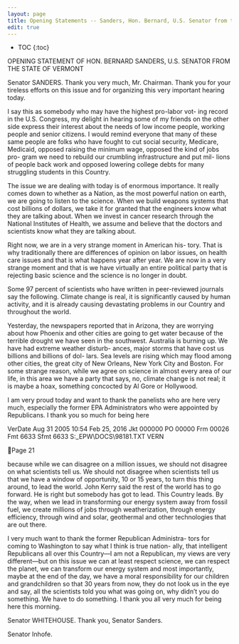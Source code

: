 ```yaml
---
layout: page
title: Opening Statements -- Sanders, Hon. Bernard, U.S. Senator from the State of Vermont
edit: true
---
```


* TOC
{:toc}

OPENING STATEMENT OF HON. BERNARD SANDERS, 
U.S. SENATOR FROM THE STATE OF VERMONT 

Senator SANDERS. Thank you very much, Mr. Chairman. Thank 
you for your tireless efforts on this issue and for organizing this 
very important hearing today. 

I say this as somebody who may have the highest pro-labor vot-
ing record in the U.S. Congress, my delight in hearing some of my 
friends on the other side express their interest about the needs of 
low income people, working people and senior citizens. 
I would remind everyone that many of these same people are 
folks who have fought to cut social security, Medicare, Medicaid, 
opposed raising the minimum wage, opposed the kind of jobs pro-
gram we need to rebuild our crumbling infrastructure and put mil-
lions of people back work and opposed lowering college debts for 
many struggling students in this Country. 

The issue we are dealing with today is of enormous importance. 
It really comes down to whether as a Nation, as the most powerful 
nation on earth, we are going to listen to the science. When we 
build weapons systems that cost billions of dollars, we take it for 
granted that the engineers know what they are talking about. 
When we invest in cancer research through the National Institutes 
of Health, we assume and believe that the doctors and scientists 
know what they are talking about. 

Right now, we are in a very strange moment in American his-
tory. That is why traditionally there are differences of opinion on 
labor issues, on health care issues and that is what happens year 
after year. We are now in a very strange moment and that is we 
have virtually an entire political party that is rejecting basic 
science and the science is no longer in doubt. 

Some 97 percent of scientists who have written in peer-reviewed 
journals say the following. Climate change is real, it is significantly 
caused by human activity, and it is already causing devastating 
problems in our Country and throughout the world. 

Yesterday, the newspapers reported that in Arizona, they are 
worrying about how Phoenix and other cities are going to get water 
because of the terrible drought we have seen in the southwest. 
Australia is burning up. We have had extreme weather disturb-
ances, major storms that have cost us billions and billions of dol-
lars. Sea levels are rising which may flood among other cities, the 
great city of New Orleans, New York City and Boston. 
For some strange reason, while we agree on science in almost 
every area of our life, in this area we have a party that says, no, 
climate change is not real; it is maybe a hoax, something concocted 
by Al Gore or Hollywood. 

I am very proud today and want to thank the panelists who are 
here very much, especially the former EPA Administrators who 
were appointed by Republicans. I thank you so much for being here 

VerDate Aug 31 2005 10:54 Feb 25, 2016 Jkt 000000 PO 00000 Frm 00026 Fmt 6633 Sfmt 6633 S:\_EPW\DOCS\98181.TXT VERN

Page 21 

because while we can disagree on a million issues, we should not 
disagree on what scientists tell us. We should not disagree when 
scientists tell us that we have a window of opportunity, 10 or 15 
years, to turn this thing around, to lead the world. 
John Kerry said the rest of the world has to go forward. He is 
right but somebody has got to lead. This Country leads. By the 
way, when we lead in transforming our energy system away from 
fossil fuel, we create millions of jobs through weatherization, 
through energy efficiency, through wind and solar, geothermal and 
other technologies that are out there. 

I very much want to thank the former Republican Administra-
tors for coming to Washington to say what I think is true nation-
ally, that intelligent Republicans all over this Country—I am not 
a Republican, my views are very different—but on this issue we 
can at least respect science, we can respect the planet, we can 
transform our energy system and most importantly, maybe at the 
end of the day, we have a moral responsibility for our children and 
grandchildren so that 30 years from now, they do not look us in 
the eye and say, all the scientists told you what was going on, why 
didn’t you do something. We have to do something. 
I thank you all very much for being here this morning. 

Senator WHITEHOUSE. Thank you, Senator Sanders. 

Senator Inhofe. 
